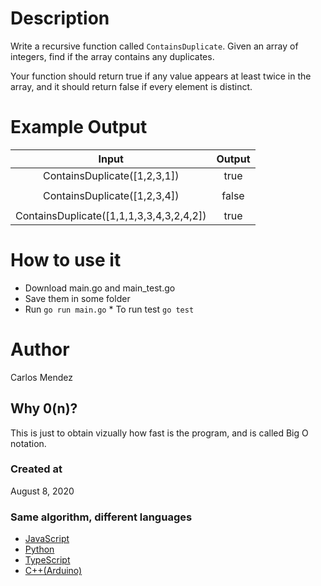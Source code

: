 # Description

Write a recursive function called `ContainsDuplicate`. Given an array of integers, find if the array contains any duplicates.

Your function should return true if any value appears at least twice in the array, and it should return false if every element is distinct.

# Example Output

|                  Input                   | Output |
| :--------------------------------------: | :----: |
|       ContainsDuplicate([1,2,3,1])       |  true  |
|                                          |        |
|       ContainsDuplicate([1,2,3,4])       | false  |
|                                          |        |
| ContainsDuplicate([1,1,1,3,3,4,3,2,4,2]) |  true  |

# How to use it

-   Download main.go and main_test.go
-   Save them in some folder
-   Run `go run main.go` \* To run test `go test`

# Author

Carlos Mendez

## Why 0(n)?

This is just to obtain vizually how fast is the program, and is called Big O notation.

### Created at

August 8, 2020

### Same algorithm, different languages

-   [JavaScript](https://github.com/cjairm/javascript/tree/master/Algorithms-JS/033_contains_duplicate)
-   [Python](https://github.com/cjairm/python/tree/master/Algoritms-Py/033_contains_duplicate)
-   [TypeScript](https://github.com/cjairm/typescript/tree/master/Algorithms-TS/033_contains_duplicate)
-   [C++(Arduino)](https://github.com/cjairm/arduino/tree/master/Algorithms-Cpp/033_contains_duplicate)
